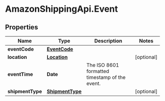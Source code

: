 # AmazonShippingApi.Event

## Properties

Name | Type | Description | Notes
------------ | ------------- | ------------- | -------------
**eventCode** | [**EventCode**](EventCode.md) |  | 
**location** | [**Location**](Location.md) |  | [optional] 
**eventTime** | **Date** | The ISO 8601 formatted timestamp of the event. | 
**shipmentType** | [**ShipmentType**](ShipmentType.md) |  | [optional] 



